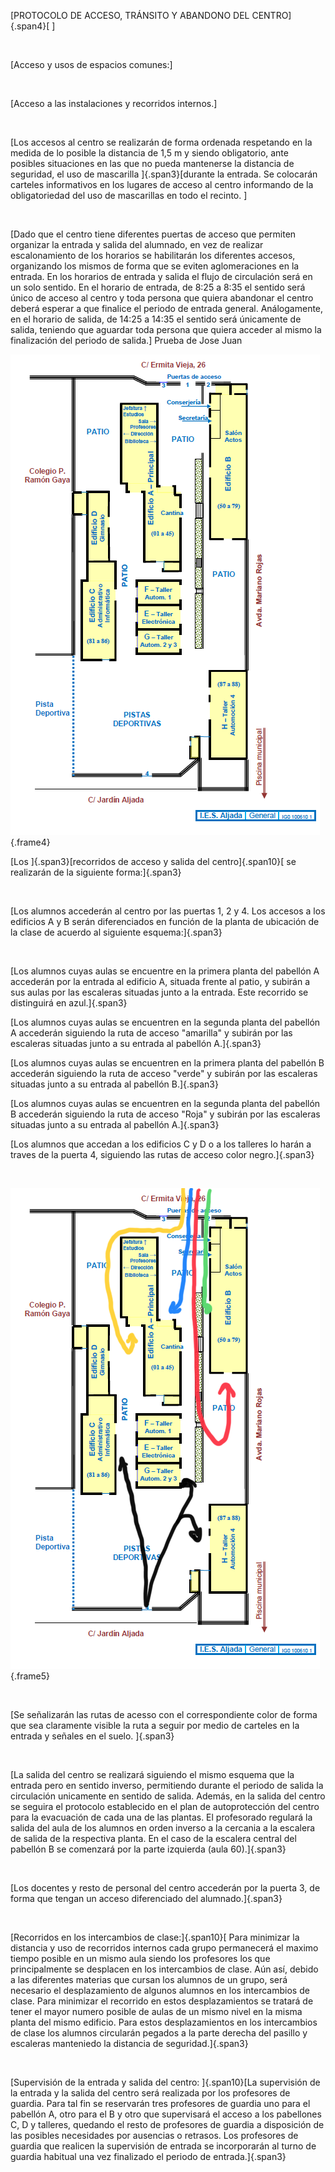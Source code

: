 [PROTOCOLO DE ACCESO, TRÁNSITO Y ABANDONO DEL CENTRO]{.span4}[ ]

 

[Acceso y usos de espacios comunes:]

 

[Acceso a las instalaciones y recorridos internos.]

 

[Los accesos al centro se realizarán de forma ordenada respetando en la
medida de lo posible la distancia de 1,5 m y siendo obligatorio, ante
posibles situaciones en las que no pueda mantenerse la distancia de
seguridad, el uso de mascarilla ]{.span3}[durante la entrada. Se
colocarán carteles informativos en los lugares de acceso al centro
informando de la obligatoriedad del uso de mascarillas en todo el
recinto. ]

 

[Dado que el centro tiene diferentes puertas de acceso que permiten
organizar la entrada y salida del alumnado, en vez de realizar
escalonamiento de los horarios se habilitarán los diferentes accesos,
organizando los mismos de forma que se eviten aglomeraciones en la
entrada. En los horarios de entrada y salida el flujo de circulación
será en un solo sentido. En el horario de entrada, de 8:25 a 8:35 el
sentido será único de acceso al centro y toda persona que quiera
abandonar el centro deberá esperar a que finalice el periodo de entrada
general. Análogamente, en el horario de salida, de 14:25 a 14:35 el
sentido será únicamente de salida, teniendo que aguardar toda persona
que quiera acceder al mismo la finalización del periodo de
salida.]
Prueba de Jose Juan

![OEBPS/images/image0005.png](../images/image0005.png){.frame4} 

[Los ]{.span3}[recorridos de acceso y salida del centro]{.span10}[ se
realizarán de la siguiente forma:]{.span3}

 

[Los alumnos accederán al centro por las puertas 1, 2 y 4. Los accesos a
los edificios A y B serán diferenciados en función de la planta de
ubicación de la clase de acuerdo al siguiente esquema:]{.span3}

 

[Los alumnos cuyas aulas se encuentre en la primera planta del pabellón
A accederán por la entrada al edificio A, situada frente al patio, y
subirán a sus aulas por las escaleras situadas junto a la entrada. Este
recorrido se distinguirá en azul.]{.span3}

[Los alumnos cuyas aulas se encuentren en la segunda planta del pabellón
A accederán siguiendo la ruta de acceso "amarilla" y subirán por las
escaleras situadas junto a su entrada al pabellón A.]{.span3}

[Los alumnos cuyas aulas se encuentren en la primera planta del pabellón
B accederán siguiendo la ruta de acceso "verde" y subirán por las
escaleras situadas junto a su entrada al pabellón B.]{.span3}

[Los alumnos cuyas aulas se encuentren en la segunda planta del pabellón
B accederán siguiendo la ruta de acceso "Roja" y subirán por las
escaleras situadas junto a su entrada al pabellón A.]{.span3}

[Los alumnos que accedan a los edificios C y D o a los talleres lo harán
a traves de la puerta 4, siguiendo las rutas de acceso color
negro.]{.span3}

 

![OEBPS/images/image0006.png](../images/image0006.png){.frame5} 

 

[Se señalizarán las rutas de acesso con el correspondiente color de
forma que sea claramente visible la ruta a seguir por medio de carteles
en la entrada y señales en el suelo. ]{.span3}

 

[La salida del centro se realizará siguiendo el mismo esquema que la
entrada pero en sentido inverso, permitiendo durante el periodo de
salida la circulación unicamente en sentido de salida. Además, en la
salida del centro se seguira el protocolo establecido en el plan de
autoprotección del centro para la evacuación de cada una de las plantas.
El profesorado regulará la salida del aula de los alumnos en orden
inverso a la cercania a la escalera de salida de la respectiva planta.
En el caso de la escalera central del pabellón B se comenzará por la
parte izquierda (aula 60).]{.span3}

 

[Los docentes y resto de personal del centro accederán por la puerta 3,
de forma que tengan un acceso diferenciado del alumnado.]{.span3}

 

[Recorridos en los intercambios de clase:]{.span10}[ Para minimizar la
distancia y uso de recorridos internos cada grupo permanecerá el maximo
tiempo posible en un mismo aula siendo los profesores los que
principalmente se desplacen en los intercambios de clase. Aún así,
debido a las diferentes materias que cursan los alumnos de un grupo,
será necesario el desplazamiento de algunos alumnos en los intercambios
de clase. Para minimizar el recorrido en estos desplazamientos se
tratará de tener el mayor numero posible de aulas de un mismo nivel en
la misma planta del mismo edificio. Para estos desplazamientos en los
intercambios de clase los alumnos circularán pegados a la parte derecha
del pasillo y escaleras manteniedo la distancia de seguridad.]{.span3}

 

[Supervisión de la entrada y salida del centro: ]{.span10}[La
supervisión de la entrada y la salida del centro será realizada por los
profesores de guardia. Para tal fin se reservarán tres profesores de
guardia uno para el pabellón A, otro para el B y otro que supervisará el
acceso a los pabellones C, D y talleres, quedando el resto de profesores
de guardia a disposición de las posibles necesidades por ausencias o
retrasos. Los profesores de guardia que realicen la supervisión de
entrada se incorporarán al turno de guardia habitual una vez finalizado
el periodo de entrada.]{.span3}

 
